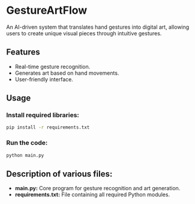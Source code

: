 # GestureArtFlow
An AI-driven system that translates hand gestures into digital art, allowing users to create unique visual pieces through intuitive gestures.

## Features
- Real-time gesture recognition.
- Generates art based on hand movements.
- User-friendly interface.

## Usage
### Install required libraries:
```bash
pip install -r requirements.txt
```

### Run the code:
```bash
python main.py
```

## Description of various files:
- **main.py:** Core program for gesture recognition and art generation.
- **requirements.txt:** File containing all required Python modules.
